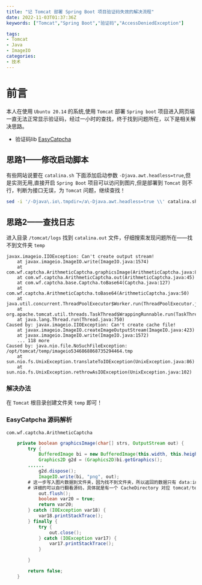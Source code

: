 ```yaml
---
title: "记 Tomcat 部署 Spring Boot 项目验证码失效的解决流程"
date: 2022-11-03T01:37:36Z
keywords: ["Tomcat","Spring Boot","验证码","AccessDeniedException"]

tags:
- Tomcat
- Java
- ImageIO
categories:
- 技术
---
```


# 前言

本人在使用 `Ubuntu 20.14` 的系统,使用 `Tomcat` 部署 `Spring boot` 项目进入网页端一直无法正常显示验证码，经过一小时的查找，终于找到问题所在，以下是相关解决思路。
- 验证码lib [EasyCatpcha](https://mvnrepository.com/artifact/com.github.whvcse/easy-captcha)

## 思路1——修改启动脚本

有些网站说要在 `catalina.sh` 下面添加启动参数 `-Djava.awt.headless=true`,但是实测无用,直接开启 `Spring Boot` 项目可以访问到图片,但是部署到 `Tomcat` 则不行，判断为接口无误，为 `Tomcat` 问题，继续查找！
```bash
sed -i '/-Djava\.io\.tmpdir=/a\-Djava.awt.headless=true \\' catalina.sh
```

## 思路2——查找日志

进入目录 `/tomcat/logs` 找到 `catalina.out` 文件，仔细搜索发现问题所在——找不到文件夹 `temp`
```text
javax.imageio.IIOException: Can't create output stream!
	at javax.imageio.ImageIO.write(ImageIO.java:1574)
	at com.wf.captcha.ArithmeticCaptcha.graphicsImage(ArithmeticCaptcha.java:82)
	at com.wf.captcha.ArithmeticCaptcha.out(ArithmeticCaptcha.java:45)
	at com.wf.captcha.base.Captcha.toBase64(Captcha.java:127)
	at com.wf.captcha.ArithmeticCaptcha.toBase64(ArithmeticCaptcha.java:50)
	at java.util.concurrent.ThreadPoolExecutor$Worker.run(ThreadPoolExecutor.java:624)
	at org.apache.tomcat.util.threads.TaskThread$WrappingRunnable.run(TaskThread.java:61)
	at java.lang.Thread.run(Thread.java:750)
Caused by: javax.imageio.IIOException: Can't create cache file!
	at javax.imageio.ImageIO.createImageOutputStream(ImageIO.java:423)
	at javax.imageio.ImageIO.write(ImageIO.java:1572)
	... 118 more
Caused by: java.nio.file.NoSuchFileException: /opt/tomcat/temp/imageio5346868868735294464.tmp
	at sun.nio.fs.UnixException.translateToIOException(UnixException.java:86)
	at sun.nio.fs.UnixException.rethrowAsIOException(UnixException.java:102)
```
### 解决办法

在 `Tomcat` 根目录创建文件夹 `temp` 即可！

### EasyCatpcha 源码解析
`com.wf.captcha.ArithmeticCaptcha`
```java
    private boolean graphicsImage(char[] strs, OutputStream out) {
        try {
            BufferedImage bi = new BufferedImage(this.width, this.height, 1);
            Graphics2D g2d = (Graphics2D)bi.getGraphics();
	    ......
            g2d.dispose();
            ImageIO.write(bi, "png", out); 
	    # 这一步写入图片数据到文件夹，因为找不到文件夹，所以返回的数据只有 data:image/png;base64,
	    # 详细的可以自行翻看源码，具体就是有一个 CacheDirectory 对应 tomcat/temp 文件夹
            out.flush();
            boolean var20 = true;
            return var20;
        } catch (IOException var18) {
            var18.printStackTrace();
        } finally {
            try {
                out.close();
            } catch (IOException var17) {
                var17.printStackTrace();
            }

        }

        return false;
    }
```

